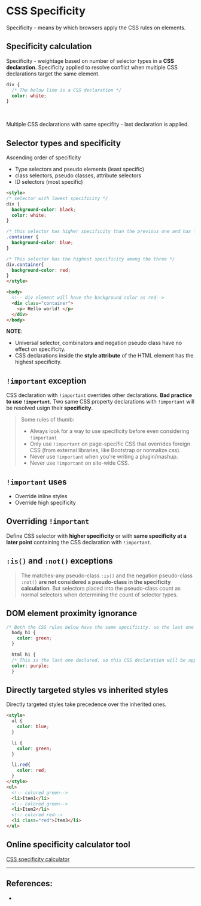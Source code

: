 # CSS Specificity

Specificity - means by which browsers apply the CSS rules on elements.

## Specificity calculation
Specificity - weightage based on number of selector types in a **CSS declaration**. Specificity applied to resolve conflict when multiple CSS declarations target the same element.

```CSS
div {
  /* The below line is a CSS declaration */
  color: white;
}
```
<br>

Multiple CSS declarations with same specifity - last declaration is applied.

## Selector types and specificity
Ascending order of specificity
* Type selectors and pseudo elements (least specific)
* class selectors, pseudo classes, attribute selectors
* ID selectors (most specific)

```HTML
<style>
/* selector with lowest specificity */
div {
  background-color: black;
  color: white;
}

/* this selector has higher specificity than the previous one and has lower specificity than the next one*/
.container {
  background-color: blue;
}

/* This selector has the highest specificity among the three */
div.container{
  background-color: red;
}
</style>

<body>
  <!-- div element will have the background color as red-->
  <div class="container">
    <p> Hello world! </p>
  </div>
</body>
```

**NOTE**: 
* Universal selector, combinators and negation pseudo class have no effect on specificity.
* CSS declarations inside the **style attribute** of the HTML element has the highest specificity.


## `!important` exception
CSS declaration with `!important` overrides other declarations. **Bad practice to use `!important`**. Two same CSS property declarations with `!important` will be resolved usign their **specificity**.

> Some rules of thumb:
> * Always look for a way to use specificity before even considering `!important`
> * Only use `!important` on page-specific CSS that overrides foreign CSS (from external libraries, like Bootstrap or normalize.css).
> * Never use `!important` when you're writing a plugin/mashup.
> * Never use `!important` on site-wide CSS.

## `!important` uses
* Override inline styles
* Override high specificity

## Overriding `!important`
Define CSS selector with **higher specificity** or with **same specificity at a later point** containing the CSS declaration with `!important`.

## `:is()` and `:not()` exceptions
> The matches-any pseudo-class `:is()` and the negation pseudo-class `:not()` **are not considered a pseudo-class in the specificity calculation**. But selectors placed into the pseudo-class count as normal selectors when determining the count of selector types.


## DOM element proximity ignorance
```CSS
/* Both the CSS rules below have the same specificity. so the last one declared is applied. */
  body h1 {
    color: green;
  }

  html h1 {
  /* This is the last one declared. so this CSS declaration will be applied to <h1> elements*/
  color: purple;
  }
```

## Directly targeted styles vs inherited styles
Directly targeted styles take precedence over the inherited ones.

```HTML
<style>
  ul {
    color: blue;
  }

  li {
    color: green;
  }

  li.red{
    color: red;
  }
</style>
<ul>
  <!-- colored green-->
  <li>Item1</li>
  <!-- colored green-->
  <li>Item2</li>
  <!-- colored red-->
  <li class="red">Item3</li>
</ul>
```

## Online specificity calculator tool
[CSS specificity calculator](https://specificity.keegan.st/)

---

## References:
* [](https://developer.mozilla.org/en-US/docs/Web/CSS/Specificity)